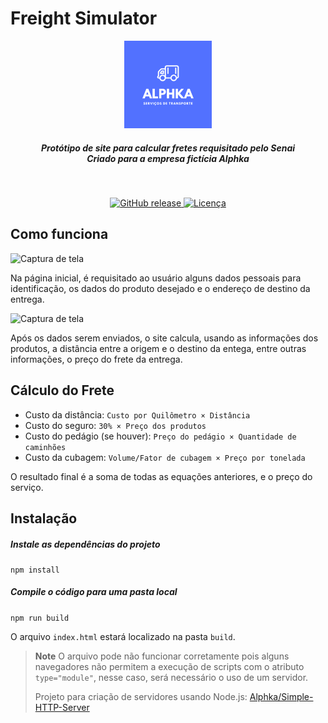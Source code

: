 # Freight Simulator

<div align="center">
	<a href="https://github.com/Alphka/Freight-Simulator">
		<img src="https://raw.githubusercontent.com/Alphka/Freight-Simulator/main/src/public/images/truck_logo_squared.png" alt="Logotipo da empresa Alphka" height="140">
	</a>
	<h5>
		Protótipo de site para calcular fretes requisitado pelo Senai
		<br>
		Criado para a empresa fictícia Alphka
	</h5>
</div>

<br>

<p align="center">
	<a href="https://github.com/Alphka/Freight-Simulator/releases">
		<img alt="GitHub release" src="https://img.shields.io/github/v/release/Alphka/Freight-Simulator?color=%235271FF&label=%C3%9Altima%20Vers%C3%A3o&style=for-the-badge&sort=semver">
	</a>
	<a href="LICENSE">
		<img alt="Licença" src="https://img.shields.io/github/license/Alphka/Freight-Simulator?color=%235271FF&style=for-the-badge&label=Licen%C3%A7a">
	</a>
</p>

## Como funciona
![Captura de tela](https://user-images.githubusercontent.com/71673694/198061750-a6fb2991-6598-4914-ab70-21c77cb31144.png)

Na página inicial, é requisitado ao usuário alguns dados pessoais para
identificação, os dados do produto desejado e o endereço de destino
da entrega.

![Captura de tela](https://user-images.githubusercontent.com/71673694/198064125-6b2844df-694c-4533-a336-0522d61764c7.png)

Após os dados serem enviados, o site calcula, usando as informações
dos produtos, a distância entre a origem e o destino da entega, entre
outras informações, o preço do frete da entrega.

## Cálculo do Frete
- Custo da distância: `Custo por Quilômetro × Distância`
- Custo do seguro: `30% × Preço dos produtos`
- Custo do pedágio (se houver): `Preço do pedágio × Quantidade de caminhões`
- Custo da cubagem: `Volume/Fator de cubagem × Preço por tonelada`

O resultado final é a soma de todas as equações anteriores, e o preço do serviço.

## Instalação
##### Instale as dependências do projeto
```npm install```

##### Compile o código para uma pasta local
```npm run build```

O arquivo `index.html` estará localizado na pasta `build`.

> **Note**
> O arquivo pode não funcionar corretamente pois alguns
> navegadores não permitem a execução de scripts com o atributo
> `type="module"`, nesse caso, será necessário o uso de um servidor.
> 
> Projeto para criação de servidores usando Node.js: [Alphka/Simple-HTTP-Server](https://github.com/Alphka/Simple-HTTP-Server)
